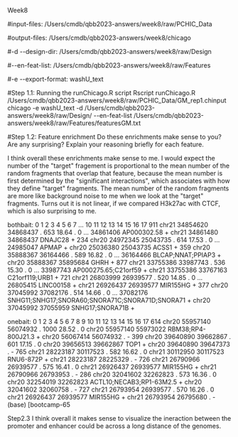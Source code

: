 Week8

#input-files: /Users/cmdb/qbb2023-answers/week8/raw/PCHIC_Data

#output-files: /Users/cmdb/qbb2023-answers/week8/chicago

#-d --design-dir: /Users/cmdb/qbb2023-answers/week8/raw/Design

#--en-feat-list: /Users/cmdb/qbb2023-answers/week8/raw/Features

#-e --export-format: washU_text

#Step 1.1: Running the runChicago.R script 
Rscript runChicago.R /Users/cmdb/qbb2023-answers/week8/raw/PCHIC_Data/GM_rep1.chinput chicago -e washU_text -d /Users/cmdb/qbb2023-answers/week8/raw/Design/ --en-feat-list /Users/cmdb/qbb2023-answers/week8/raw/Features/featuresGM.txt


#Step 1.2: Feature enrichment
Do these enrichments make sense to you? Are any surprising? Explain your reasoning briefly for each feature.

I think overall these enrichments make sense to me. I would expect the number of the "target" fragement is proportional to the mean number of the random fragments that overlap that feature, because the mean number is first determined by the "significant interactions", which associates with how they define "target" fragments. The mean number of the random fragments are more like background noise to me when we look at the "target" fragments. Turns out it is not linear, if we compared H3k27ac with CTCF, which is also surprising to me. 



bothbait:
        0         1         2  3    4      5  6   7   ...        10                                               11  12     13        14        15               16  17
911  chr21  34854620  34868437  .  653  18.64  .   0  ...  34861406                                      AP000302.58   +  chr21  34861480  34868437          DNAJC28   +
234  chr20  24972345  25043735  .  614  17.53  .   0  ...  24985047                                            APMAP   +  chr20  25036380  25043735            ACSS1   +
359  chr20  35888367  36164466  .  589  16.82  .   0  ...  36164466                                BLCAP;NNAT;PPIAP3   +  chr20  35888367  35895684             GHRH   +
877  chr21  33755386  33987743  .  536  15.30  .   0  ...  33987743                             AP000275.65;C21orf59   +  chr21  33755386  33767163   C21orf119;URB1   +
721  chr21  26803999  26939577  .  520  14.85  .   0  ...  26805415                                        LINC00158   +  chr21  26926437  26939577         MIR155HG   +
377  chr20  37045992  37082176  .  514  14.66  .   0  ...  37082176  SNHG11;SNHG17;SNORA60;SNORA71C;SNORA71D;SNORA71   +  chr20  37045992  37055959  SNHG17;SNORA71B   +

onebait:
        0         1         2  3     4      5  6   7      8         9         10                        11 12     13        14        15 16 17
614  chr20  55957140  56074932  .  1000  28.52  .   0  chr20  55957140  55973022        RBM38;RP4-800J21.3  +  chr20  56067414  56074932  .  -
399  chr20  39640890  39662867  .   601  17.15  .   0  chr20  39656513  39662867                      TOP1  +  chr20  39640890  39647373  .  -
765  chr21  28223187  30117523  .   582  16.62  .   0  chr21  30112950  30117523                 RNU6-872P  +  chr21  28223187  28225329  .  -
726  chr21  26790966  26939577  .   575  16.41  .   0  chr21  26926437  26939577                  MIR155HG  +  chr21  26790966  26793953  .  -
286  chr20  32041602  32262823  .   573  16.36  .   0  chr20  32254019  32262823  ACTL10;NECAB3;RP1-63M2.5  +  chr20  32041602  32060758  .  -
727  chr21  26793954  26939577  .   570  16.26  .   0  chr21  26926437  26939577                  MIR155HG  +  chr21  26793954  26795680  .  -
(base) [bootcamp-65


Step2.3 
I think overall it makes sense to visualize the ineraction between the promoter and enhancer could be across a long distance of the genomes. 
